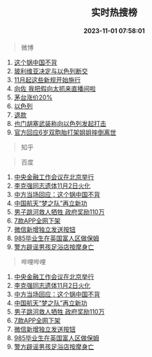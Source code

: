 <div align="center"><h2>实时热搜榜</h2><h4>2023-11-01 07:58:01</h4></div>

> 微博  

1. [这个锅中国不背](https://s.weibo.com/weibo?q=%23%E8%BF%99%E4%B8%AA%E9%94%85%E4%B8%AD%E5%9B%BD%E4%B8%8D%E8%83%8C%23&t=31&band_rank=1&Refer=top)<br />
2. [玻利维亚决定与以色列断交](https://s.weibo.com/weibo?q=%23%E7%8E%BB%E5%88%A9%E7%BB%B4%E4%BA%9A%E5%86%B3%E5%AE%9A%E4%B8%8E%E4%BB%A5%E8%89%B2%E5%88%97%E6%96%AD%E4%BA%A4%23&t=31&band_rank=2&Refer=top)<br />
3. [11月起这些新规开始施行](https://s.weibo.com/weibo?q=%2311%E6%9C%88%E8%B5%B7%E8%BF%99%E4%BA%9B%E6%96%B0%E8%A7%84%E5%BC%80%E5%A7%8B%E6%96%BD%E8%A1%8C%23&t=31&band_rank=3&Refer=top)<br />
4. [向佐 我把假向太抓来直播间啦](https://s.weibo.com/weibo?q=%E5%90%91%E4%BD%90%20%E6%88%91%E6%8A%8A%E5%81%87%E5%90%91%E5%A4%AA%E6%8A%93%E6%9D%A5%E7%9B%B4%E6%92%AD%E9%97%B4%E5%95%A6&t=31&band_rank=4&Refer=top)<br />
5. [茅台涨价20%](https://s.weibo.com/weibo?q=%23%E8%8C%85%E5%8F%B0%E6%B6%A8%E4%BB%B720%25%23&t=31&band_rank=5&Refer=top)<br />
6. [以色列](https://s.weibo.com/weibo?q=%23%E4%BB%A5%E8%89%B2%E5%88%97%23&t=31&band_rank=6&Refer=top)<br />
7. [退款](https://s.weibo.com/weibo?q=%E9%80%80%E6%AC%BE&t=31&band_rank=7&Refer=top)<br />
8. [也门胡塞武装称向以色列发起打击](https://s.weibo.com/weibo?q=%23%E4%B9%9F%E9%97%A8%E8%83%A1%E5%A1%9E%E6%AD%A6%E8%A3%85%E7%A7%B0%E5%90%91%E4%BB%A5%E8%89%B2%E5%88%97%E5%8F%91%E8%B5%B7%E6%89%93%E5%87%BB%23&t=31&band_rank=8&Refer=top)<br />
9. [官方回应6岁双胞胎打架姐姐摔倒离世](https://s.weibo.com/weibo?q=%23%E5%AE%98%E6%96%B9%E5%9B%9E%E5%BA%946%E5%B2%81%E5%8F%8C%E8%83%9E%E8%83%8E%E6%89%93%E6%9E%B6%E5%A7%90%E5%A7%90%E6%91%94%E5%80%92%E7%A6%BB%E4%B8%96%23&t=31&band_rank=9&Refer=top)<br />

> 知乎  


> 百度  

1. [中央金融工作会议在北京举行](https://www.baidu.com/s?wd=%E4%B8%AD%E5%A4%AE%E9%87%91%E8%9E%8D%E5%B7%A5%E4%BD%9C%E4%BC%9A%E8%AE%AE%E5%9C%A8%E5%8C%97%E4%BA%AC%E4%B8%BE%E8%A1%8C&sa=fyb_news&rsv_dl=fyb_news)<br />
2. [李克强同志遗体11月2日火化](https://www.baidu.com/s?wd=%E6%9D%8E%E5%85%8B%E5%BC%BA%E5%90%8C%E5%BF%97%E9%81%97%E4%BD%9311%E6%9C%882%E6%97%A5%E7%81%AB%E5%8C%96&sa=fyb_news&rsv_dl=fyb_news)<br />
3. [中方当场回应：这个锅中国不背](https://www.baidu.com/s?wd=%E4%B8%AD%E6%96%B9%E5%BD%93%E5%9C%BA%E5%9B%9E%E5%BA%94%EF%BC%9A%E8%BF%99%E4%B8%AA%E9%94%85%E4%B8%AD%E5%9B%BD%E4%B8%8D%E8%83%8C&sa=fyb_news&rsv_dl=fyb_news)<br />
4. [中国航天“梦之队”再立新功](https://www.baidu.com/s?wd=%E4%B8%AD%E5%9B%BD%E8%88%AA%E5%A4%A9%E2%80%9C%E6%A2%A6%E4%B9%8B%E9%98%9F%E2%80%9D%E5%86%8D%E7%AB%8B%E6%96%B0%E5%8A%9F&sa=fyb_news&rsv_dl=fyb_news)<br />
5. [男子跳河救人牺牲 政府奖励110万](https://www.baidu.com/s?wd=%E7%94%B7%E5%AD%90%E8%B7%B3%E6%B2%B3%E6%95%91%E4%BA%BA%E7%89%BA%E7%89%B2+%E6%94%BF%E5%BA%9C%E5%A5%96%E5%8A%B1110%E4%B8%87&sa=fyb_news&rsv_dl=fyb_news)<br />
6. [7款APP全网下架](https://www.baidu.com/s?wd=7%E6%AC%BEAPP%E5%85%A8%E7%BD%91%E4%B8%8B%E6%9E%B6&sa=fyb_news&rsv_dl=fyb_news)<br />
7. [微信新增独立发送按钮](https://www.baidu.com/s?wd=%E5%BE%AE%E4%BF%A1%E6%96%B0%E5%A2%9E%E7%8B%AC%E7%AB%8B%E5%8F%91%E9%80%81%E6%8C%89%E9%92%AE&sa=fyb_news&rsv_dl=fyb_news)<br />
8. [985毕业生在英国富人区做保姆](https://www.baidu.com/s?wd=985%E6%AF%95%E4%B8%9A%E7%94%9F%E5%9C%A8%E8%8B%B1%E5%9B%BD%E5%AF%8C%E4%BA%BA%E5%8C%BA%E5%81%9A%E4%BF%9D%E5%A7%86&sa=fyb_news&rsv_dl=fyb_news)<br />
9. [警方辟谣男孩足浴店按摩身亡](https://www.baidu.com/s?wd=%E8%AD%A6%E6%96%B9%E8%BE%9F%E8%B0%A3%E7%94%B7%E5%AD%A9%E8%B6%B3%E6%B5%B4%E5%BA%97%E6%8C%89%E6%91%A9%E8%BA%AB%E4%BA%A1&sa=fyb_news&rsv_dl=fyb_news)<br />

> 哔哩哔哩  

1. [中央金融工作会议在北京举行](https://www.baidu.com/s?wd=%E4%B8%AD%E5%A4%AE%E9%87%91%E8%9E%8D%E5%B7%A5%E4%BD%9C%E4%BC%9A%E8%AE%AE%E5%9C%A8%E5%8C%97%E4%BA%AC%E4%B8%BE%E8%A1%8C&sa=fyb_news&rsv_dl=fyb_news)<br />
2. [李克强同志遗体11月2日火化](https://www.baidu.com/s?wd=%E6%9D%8E%E5%85%8B%E5%BC%BA%E5%90%8C%E5%BF%97%E9%81%97%E4%BD%9311%E6%9C%882%E6%97%A5%E7%81%AB%E5%8C%96&sa=fyb_news&rsv_dl=fyb_news)<br />
3. [中方当场回应：这个锅中国不背](https://www.baidu.com/s?wd=%E4%B8%AD%E6%96%B9%E5%BD%93%E5%9C%BA%E5%9B%9E%E5%BA%94%EF%BC%9A%E8%BF%99%E4%B8%AA%E9%94%85%E4%B8%AD%E5%9B%BD%E4%B8%8D%E8%83%8C&sa=fyb_news&rsv_dl=fyb_news)<br />
4. [中国航天“梦之队”再立新功](https://www.baidu.com/s?wd=%E4%B8%AD%E5%9B%BD%E8%88%AA%E5%A4%A9%E2%80%9C%E6%A2%A6%E4%B9%8B%E9%98%9F%E2%80%9D%E5%86%8D%E7%AB%8B%E6%96%B0%E5%8A%9F&sa=fyb_news&rsv_dl=fyb_news)<br />
5. [男子跳河救人牺牲 政府奖励110万](https://www.baidu.com/s?wd=%E7%94%B7%E5%AD%90%E8%B7%B3%E6%B2%B3%E6%95%91%E4%BA%BA%E7%89%BA%E7%89%B2+%E6%94%BF%E5%BA%9C%E5%A5%96%E5%8A%B1110%E4%B8%87&sa=fyb_news&rsv_dl=fyb_news)<br />
6. [7款APP全网下架](https://www.baidu.com/s?wd=7%E6%AC%BEAPP%E5%85%A8%E7%BD%91%E4%B8%8B%E6%9E%B6&sa=fyb_news&rsv_dl=fyb_news)<br />
7. [微信新增独立发送按钮](https://www.baidu.com/s?wd=%E5%BE%AE%E4%BF%A1%E6%96%B0%E5%A2%9E%E7%8B%AC%E7%AB%8B%E5%8F%91%E9%80%81%E6%8C%89%E9%92%AE&sa=fyb_news&rsv_dl=fyb_news)<br />
8. [985毕业生在英国富人区做保姆](https://www.baidu.com/s?wd=985%E6%AF%95%E4%B8%9A%E7%94%9F%E5%9C%A8%E8%8B%B1%E5%9B%BD%E5%AF%8C%E4%BA%BA%E5%8C%BA%E5%81%9A%E4%BF%9D%E5%A7%86&sa=fyb_news&rsv_dl=fyb_news)<br />
9. [警方辟谣男孩足浴店按摩身亡](https://www.baidu.com/s?wd=%E8%AD%A6%E6%96%B9%E8%BE%9F%E8%B0%A3%E7%94%B7%E5%AD%A9%E8%B6%B3%E6%B5%B4%E5%BA%97%E6%8C%89%E6%91%A9%E8%BA%AB%E4%BA%A1&sa=fyb_news&rsv_dl=fyb_news)<br />
